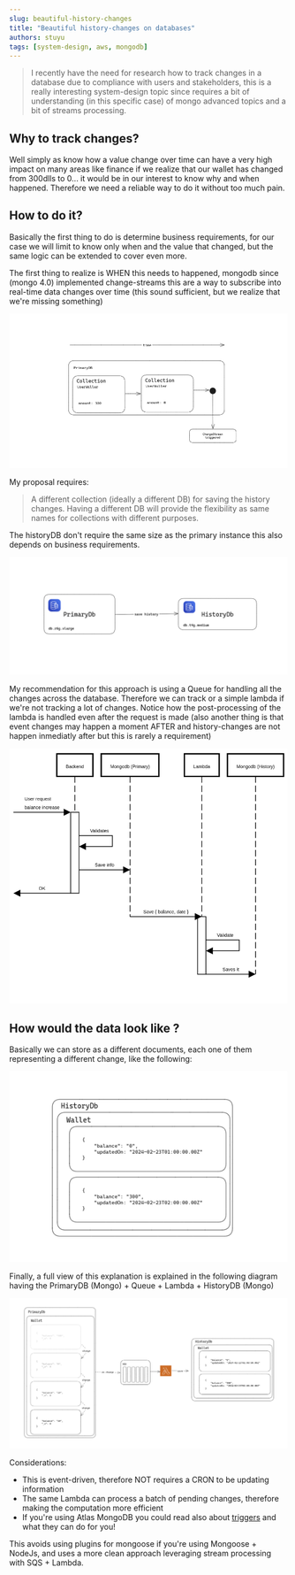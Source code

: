 ```yaml
---
slug: beautiful-history-changes
title: "Beautiful history-changes on databases"
authors: stuyu
tags: [system-design, aws, mongodb]
---
```


> I recently have the need for research how to track changes in a database due to compliance with users and stakeholders, this is a really interesting system-design topic since requires a bit of understanding (in this specific case) of mongo advanced topics and a bit of streams processing.

<!-- truncate -->

## Why to track changes?
Well simply as know how a value change over time can have a very high impact on many areas like finance if we realize that our wallet has changed from 300dlls to 0... it would be in our interest to know why and when happened. Therefore we need a reliable way to do it without too much pain. 

## How to do it?
Basically the first thing to do is determine business requirements, for our case we will limit to know only when and the value that changed, but the same logic can be extended to cover even more. 

The first thing to realize is WHEN this needs to happened, mongodb since (mongo 4.0) implemented change-streams this are a way to subscribe into real-time data changes over time (this sound sufficient, but we realize that we're missing something) 

![Change Streams flow](./cs-1.png)


My proposal requires:
> A different collection (ideally a different DB) for saving the history changes. Having a different DB will provide the flexibility as same names for collections with different purposes.

The historyDB don't require the same size as the primary instance this also depends on business requirements.

![Dbs](./cs-3.png)

My recommendation for this approach is using a Queue for handling all the changes across the database. Therefore we can track or a simple lambda if we're not tracking a lot of changes.
Notice how the post-processing of the lambda is handled even after the request is made (also another thing is that event changes may happen a moment AFTER and history-changes are not happen inmediatly after but this is rarely a requirement)

![Changes over time](./cs-4.png)


## How would the data look like ?
Basically we can store as a different documents, each one of them representing a different change, like the following:

![Changes](./cs-6.png)


Finally, a full view of this explanation is explained in the following diagram having the PrimaryDB (Mongo) + Queue + Lambda + HistoryDB (Mongo)

![Full flow](./cs-7.png)

Considerations:
- This is event-driven, therefore NOT requires a CRON to be updating information
- The same Lambda can process a batch of pending changes, therefore making the computation more efficient
- If you're using Atlas MongoDB you could read also about [triggers](https://www.mongodb.com/docs/atlas/app-services/triggers/database-triggers/) and what they can do for you!


This avoids using plugins for mongoose if you're using Mongoose + NodeJs, and uses a more clean approach leveraging stream processing with SQS + Lambda.